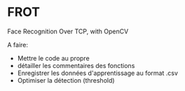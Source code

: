 # FROT
Face Recognition Over TCP, with OpenCV

A faire:
- Mettre le code au propre
- détailler les commentaires des fonctions
- Enregistrer les données d'apprentissage au format .csv
- Optimiser la détection (threshold)
